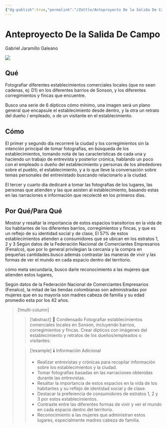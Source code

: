 ```yaml
---
{"dg-publish":true,"permalink":"/Zettle/Anteproyecto De la Salida De Campo/","title":"Anteproyecto De la Salida De Campo","tags":["ZeType/Ensayo",""],"created":"2023-06-23T00:04:23.392-05:00","updated":"2023-09-25T12:37:49.757-05:00"}
---
```



# Anteproyecto De la Salida De Campo

Gabriel Jaramillo Galeano 

![](https://i.imgur.com/hkiGMxl.jpg)

## Qué

Fotografiar diferentes establecimientos comerciales locales (que no sean cadenas, ej: D1) en los diferentes barrios de Sonson, y los diferentes corregimientos y fincas que encuentre.

Busco una serie de 6 dípticos cómo mínimo, una imagen será un plano general que encapsule el establecimiento desde dentro, y la otra un retrato del dueño / empleado, o de un visitante en el establecimiento.

## Cómo

El primer y segundo día recorreré la ciudad y los corregimientos sin la intención principal de tomar fotografías, en búsqueda de los establecimientos, tomando nota de las características de cada una y haciendo un trabajo de entrevista y posterior crónica, hablando un poco con el empleado o dueño del establecimiento y personas de los alrededores sobre el pueblo, el establecimiento, y a lo que lleve la conversación sobre temas personales del entrevistado buscando relacionarlo a la ciudad.

El tercer y cuarto día dedicaré a tomar las fotografías de los lugares, las personas que atienden y las que asisten al establecimiento, basando estas en las narraciones e información que recolecté en los primeros días.

## Por Qué/Para Qué

Mostrar y resaltar la importancia de estos espacios transitorios en la vida de los habitantes de los diferentes barrios, corregimientos y fincas, y que es un reflejo de su identidad social y de clase, El 57% de estos establecimientos atienden a consumidores que se ubican en los estratos 1, 2 y 3 Según datos de la Federación Nacional de Comerciantes Empresarios (Fenalco), que por lo general privilegian la cercanía y la compra en pequeñas cantidades.busco además contrastar las maneras de vivir y las formas de ver el mundo en cada espacio dentro del territorio.

cómo meta secundaria, busco darle reconocimiento a las mujeres que atienden estos lugares,

Según datos de la Federación Nacional de Comerciantes Empresarios (Fenalco), la mitad de las tiendas colombianas son administradas por mujeres que en su mayoría son madres cabeza de familia y su edad promedio esta por los 42 años.

> [!multi-column]
> 
> > [!abstract] 📖 Condensado
> > Fotografiar establecimientos comerciales locales en Sonson, incluyendo barrios, corregimientos y fincas. Crear dípticos con imágenes del establecimiento y retratos de los dueños/empleados o visitantes. 
>
> > [!example] 🕯️ Información Adicional
> > - Realizar entrevistas y crónicas para recopilar información sobre los establecimientos y la ciudad.
> > - Tomar fotografías basadas en las narraciones obtenidas durante las entrevistas.
> > - Resaltar la importancia de estos espacios en la vida de los habitantes y su reflejo de identidad social y de clase.
> > - Destacar la preferencia de consumidores de estratos 1, 2 y 3 por estos establecimientos.
> > - Contraste entre las diferentes formas de vivir y ver el mundo en cada espacio dentro del territorio.
> > - Reconocimiento a las mujeres que administran estos lugares, especialmente madres cabeza de familia.
